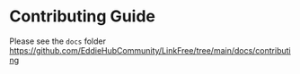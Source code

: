 # Contributing Guide

Please see the `docs` folder https://github.com/EddieHubCommunity/LinkFree/tree/main/docs/contributing
